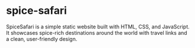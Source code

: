 # spice-safari
SpiceSafari is a simple static website built with HTML, CSS, and JavaScript.   It showcases spice-rich destinations around the world with travel links and a clean, user-friendly design.
